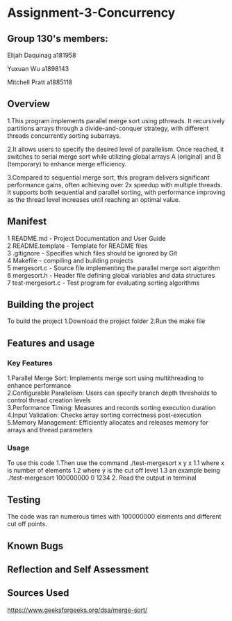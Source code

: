 # Assignment-3-Concurrency

## Group 130's members:  

Elijah Daquinag  a181958 

Yuxuan Wu         a1898143

Mitchell Pratt      a1885118

## Overview  
1.This program implements parallel merge sort using pthreads. It recursively partitions arrays through a divide-and-conquer strategy, with different threads concurrently sorting subarrays.  

2.It allows users to specify the desired level of parallelism. Once reached, it switches to serial merge sort while utilizing global arrays A (original) and B (temporary) to enhance merge efficiency.  

3.Compared to sequential merge sort, this program delivers significant performance gains, often achieving over 2x speedup with multiple threads. It supports both sequential and parallel sorting, with performance improving as the thread level increases until reaching an optimal value.  

## Manifest  
1 README.md - Project Documentation and User Guide  
2 README.template - Template for README files  
3 .gitignore - Specifies which files should be ignored by Git  
4 Makefile - compiling and building projects  
5 mergesort.c - Source file implementing the parallel merge sort algorithm  
6 mergesort.h - Header file defining global variables and data structures  
7 test-mergesort.c - Test program for evaluating sorting algorithms  

## Building the project  
To build the project
1.Download the project folder
2.Run the make file
 



## Features and usage   
### Key Features  
1.Parallel Merge Sort: Implements merge sort using multithreading to enhance performance  
2.Configurable Parallelism: Users can specify branch depth thresholds to control thread creation levels  
3.Performance Timing: Measures and records sorting execution duration  
4.Input Validation: Checks array sorting correctness post-execution  
5.Memory Management: Efficiently allocates and releases memory for arrays and thread parameters  

### Usage  
To use this code
1.Then use the command ./test-mergesort x y x
    1.1 where x is number of elements
    1.2 where y is the cut off level
    1.3 an example being ./test-mergesort 100000000 0 1234
2. Read the output in terminal






## Testing  
The code was ran numerous times with 100000000 elements and different cut off points. 


## Known Bugs  





## Reflection and Self Assessment  



## Sources Used  
https://www.geeksforgeeks.org/dsa/merge-sort/



